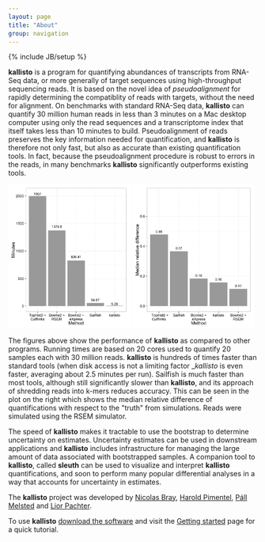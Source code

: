 ```yaml
---
layout: page
title: "About"
group: navigation
---
```


{% include JB/setup %}

__kallisto__ is a program for quantifying abundances of transcripts from
RNA-Seq data, or more generally of target sequences using high-throughput
sequencing reads. It is based on the novel idea of _pseudoalignment_ for
rapidly determining the compatiblity of reads with targets, without the need
for alignment. On benchmarks with standard RNA-Seq data, __kallisto__ can
    quantify 30 million human reads in less than 3  minutes on a Mac desktop
    computer using only the read sequences and a transcriptome index that
    itself takes less than 10 minutes to build. Pseudoalignment of reads
    preserves the key information needed for quantification, and __kallisto__
    is therefore not only fast, but also as accurate than existing
    quantification tools. In fact, because the pseudoalignment procedure is
    robust to errors in the reads, in many benchmarks __kallisto__
    significantly outperforms existing tools.

<img src = "assets/timings.png" width="49%" height="49%">
<img src = "assets/median_relative_diff.png" width="49%" height="49%">

The figures above show the performance of __kallisto__ as compared to other programs. Running times are based on 20 cores used to quantify 20 samples each with 30 million reads. __kallisto__ is hundreds of times faster than standard tools (when disk access is not a limiting factor __kallisto_ is even faster, averaging about 2.5 minutes per run). Sailfish is much faster than most tools, although still significantly slower than __kallisto__, and its approach of shredding reads into k-mers reduces accuracy. This can be seen in the plot on the right which shows the median relative difference of quantifications with respect to the "truth" from simulations. Reads were simulated using the RSEM simulator. 

The speed of __kallisto__ makes it tractable to use the bootstrap to determine
uncertainty on estimates. Uncertainty estimates can be used in downstream
applications and __kallisto__ includes infrastructure for managing the large
amount of data associated with bootstrapped samples. A companion tool to
__kallisto__, called __sleuth__ can be used to visualize and interpret
__kallisto__ quantifications, and soon to perform many popular differential
analyses in a way that accounts for uncertainty in estimates.

The __kallisto__ project was developed by [Nicolas
Bray](https://math.berkeley.edu/~nbray/), [Harold
Pimentel](http://www.cs.berkeley.edu/~pimentel/), [Páll
Melsted](https://notendur.hi.is/pmelsted/) and [Lior
Pachter](https://math.berkeley.edu/~lpachter/).

To use __kallisto__ [download the software](download.html) and visit the
[Getting started](starting.html) page for a quick tutorial.

